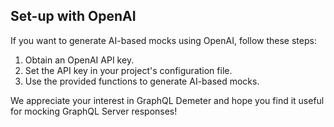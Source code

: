 ## Set-up with OpenAI

If you want to generate AI-based mocks using OpenAI, follow these steps:

1. Obtain an OpenAI API key.
2. Set the API key in your project's configuration file.
3. Use the provided functions to generate AI-based mocks.

We appreciate your interest in GraphQL Demeter and hope you find it useful for mocking GraphQL Server responses!